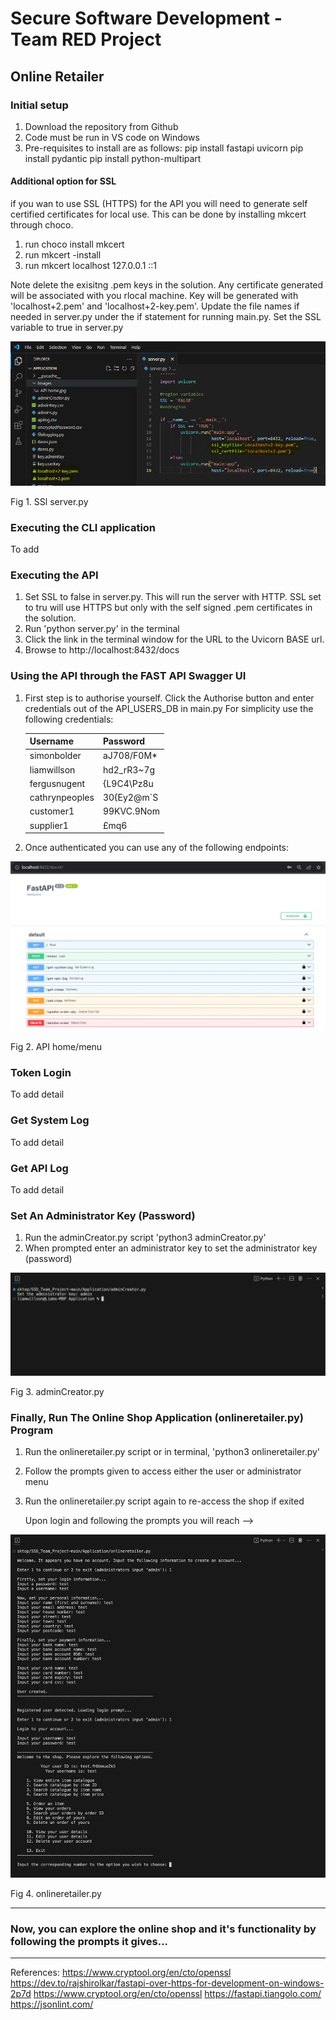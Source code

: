 # Secure Software Development - Team RED Project
## Online Retailer

### Initial setup
1. Download the repository from Github
2. Code must be run in VS code on Windows
3. Pre-requisites to install are as follows:
    pip install fastapi uvicorn
    pip install pydantic
    pip install python-multipart

#### Additional option for SSL
if you wan to use SSL (HTTPS) for the API you will need to generate self certified certificates for local use.
This can be done by installing mkcert through choco.
1. run choco install mkcert
2. run mkcert -install
3. run mkcert localhost 127.0.0.1 ::1

Note delete the exisitng .pem keys in the solution. Any certificate generated will be associated with you rlocal machine. Key will be generated with 'localhost+2.pem' and 'localhost+2-key.pem'.
Update the file names if needed in server.py under the if statement for running main.py. Set the SSL variable to true in server.py

![Resources/files](Images/SSL_serverpy.jpg)

Fig 1. SSl server.py


### Executing the CLI application
To add

### Executing the API
1. Set SSL to false in server.py. This will run the server with HTTP. SSL set to tru will use HTTPS but only with the self signed .pem certificates in the solution.
2. Run 'python server.py' in the terminal
3. Click the link in the terminal window for the URL to the Uvicorn BASE url.
4. Browse to http://localhost:8432/docs

### Using the API through the FAST API Swagger UI
1. First step is to authorise yourself. Click the Authorise button and enter credentials out of the API_USERS_DB in main.py
    For simplicity use the following credentials:

    | Username          | Password      |
    | -------------     | ------------- |
    | simonbolder       | aJ708/F0M*    |
    | liamwillson       | hd2_rR3~7g    |
    | fergusnugent      | {L9C4\Pz8u    |
    | cathrynpeoples    | 30{Ey2@m`S    |
    | customer1         | 99KVC.9Nom    |
    | supplier1         | £mq6|Xd08v    |

2. Once authenticated you can use any of the following endpoints:

![Resources/files](Images/API_home.jpg)

Fig 2. API home/menu

### Token Login
To add detail

### Get System Log
To add detail

### Get API Log
To add detail

### Set An Administrator Key (Password)
1. Run the adminCreator.py script 'python3 adminCreator.py'
2. When prompted enter an administrator key to set the administrator key (password)

![Resources/files](Images/setAdmin.jpg)

Fig 3. adminCreator.py

### Finally, Run The Online Shop Application (onlineretailer.py) Program
1. Run the onlineretailer.py script or in terminal, 'python3 onlineretailer.py'
2. Follow the prompts given to access either the user or administrator menu
3. Run the onlineretailer.py script again to re-access the shop if exited

   Upon login and following the prompts you will reach -->

![Resources/files](Images/onlineretailer.jpg)

Fig 4. onlineretailer.py

----------------------------------------------------------------------------------------
### Now, you can explore the online shop and it's functionality by following the prompts it gives... ###
----------------------------------------------------------------------------------------


References:
https://www.cryptool.org/en/cto/openssl
https://dev.to/rajshirolkar/fastapi-over-https-for-development-on-windows-2p7d
https://www.cryptool.org/en/cto/openssl
https://fastapi.tiangolo.com/
https://jsonlint.com/
